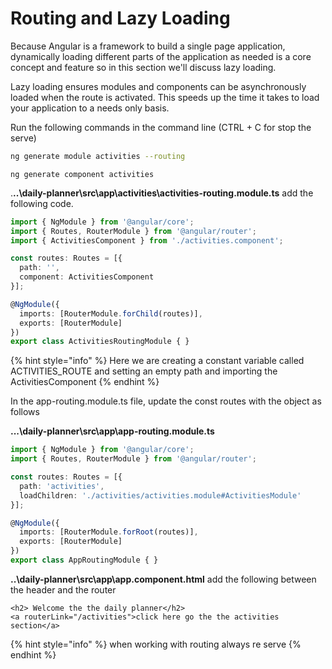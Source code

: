 # Routing and Lazy Loading

Because Angular is a framework to build a single page application, dynamically loading different parts of the application as needed is a core concept and feature so in this section we'll discuss lazy loading.

Lazy loading ensures modules and components can be asynchronously loaded when the route is activated. This speeds up the time it takes to load your application to a needs only basis.

Run the following commands in the command line \(CTRL + C for stop the serve\)

```bash
ng generate module activities --routing
```

```text
ng generate component activities
```

.**..\daily-planner\src\app\activities\activities-routing.module.ts** add the following code.

```typescript
import { NgModule } from '@angular/core';
import { Routes, RouterModule } from '@angular/router';
import { ActivitiesComponent } from './activities.component';

const routes: Routes = [{
  path: '',
  component: ActivitiesComponent
}];

@NgModule({
  imports: [RouterModule.forChild(routes)],
  exports: [RouterModule]
})
export class ActivitiesRoutingModule { }
```

{% hint style="info" %}
Here we are creating a constant variable called ACTIVITIES\_ROUTE and setting an empty path and importing the ActivitiesComponent
{% endhint %}

In the app-routing.module.ts file, update the const routes with the object as follows

**...\daily-planner\src\app\app-routing.module.ts**

```typescript
import { NgModule } from '@angular/core';
import { Routes, RouterModule } from '@angular/router';

const routes: Routes = [{
  path: 'activities',
  loadChildren: './activities/activities.module#ActivitiesModule'
}];

@NgModule({
  imports: [RouterModule.forRoot(routes)],
  exports: [RouterModule]
})
export class AppRoutingModule { }
```

**..\daily-planner\src\app\app.component.html** add the following between the header and the router

```markup
<h2> Welcome the the daily planner</h2>
<a routerLink="/activities">click here go the the activities section</a>
```

{% hint style="info" %}
when working with routing always re serve
{% endhint %}

